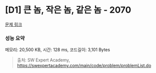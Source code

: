 # [D1] 큰 놈, 작은 놈, 같은 놈 - 2070 

[문제 링크](https://swexpertacademy.com/main/code/problem/problemDetail.do?contestProbId=AV5QQ6qqA40DFAUq) 

### 성능 요약

메모리: 20,500 KB, 시간: 128 ms, 코드길이: 3,101 Bytes



> 출처: SW Expert Academy, https://swexpertacademy.com/main/code/problem/problemList.do